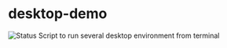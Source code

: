 desktop-demo
============

![Status](https://api.travis-ci.org/sinfallas/desktop-demo.svg) 
Script to run several desktop environment from terminal
